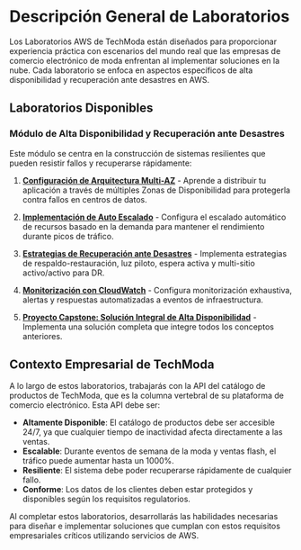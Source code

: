 # Descripción General de Laboratorios

Los Laboratorios AWS de TechModa están diseñados para proporcionar experiencia práctica con escenarios del mundo real que las empresas de comercio electrónico de moda enfrentan al implementar soluciones en la nube. Cada laboratorio se enfoca en aspectos específicos de alta disponibilidad y recuperación ante desastres en AWS.

## Laboratorios Disponibles

### Módulo de Alta Disponibilidad y Recuperación ante Desastres

Este módulo se centra en la construcción de sistemas resilientes que pueden resistir fallos y recuperarse rápidamente:

1. **[Configuración de Arquitectura Multi-AZ](ha-dr/lab1.md)** - Aprende a distribuir tu aplicación a través de múltiples Zonas de Disponibilidad para protegerla contra fallos en centros de datos.

2. **[Implementación de Auto Escalado](ha-dr/lab2.md)** - Configura el escalado automático de recursos basado en la demanda para mantener el rendimiento durante picos de tráfico.

3. **[Estrategias de Recuperación ante Desastres](ha-dr/lab3.md)** - Implementa estrategias de respaldo-restauración, luz piloto, espera activa y multi-sitio activo/activo para DR.

4. **[Monitorización con CloudWatch](ha-dr/lab4.md)** - Configura monitorización exhaustiva, alertas y respuestas automatizadas a eventos de infraestructura.

5. **[Proyecto Capstone: Solución Integral de Alta Disponibilidad](ha-dr/proyecto-capstone.md)** - Implementa una solución completa que integre todos los conceptos anteriores.

## Contexto Empresarial de TechModa

A lo largo de estos laboratorios, trabajarás con la API del catálogo de productos de TechModa, que es la columna vertebral de su plataforma de comercio electrónico. Esta API debe ser:

- **Altamente Disponible**: El catálogo de productos debe ser accesible 24/7, ya que cualquier tiempo de inactividad afecta directamente a las ventas.
- **Escalable**: Durante eventos de semana de la moda y ventas flash, el tráfico puede aumentar hasta un 1000%.
- **Resiliente**: El sistema debe poder recuperarse rápidamente de cualquier fallo.
- **Conforme**: Los datos de los clientes deben estar protegidos y disponibles según los requisitos regulatorios.

Al completar estos laboratorios, desarrollarás las habilidades necesarias para diseñar e implementar soluciones que cumplan con estos requisitos empresariales críticos utilizando servicios de AWS.